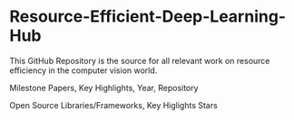 # Resource-Efficient-Deep-Learning-Hub
This GitHub Repository is the source for all relevant work on resource efficiency in the computer vision world.

Milestone Papers, Key Highlights, Year, Repository

Open Source Libraries/Frameworks, Key Higlights Stars


